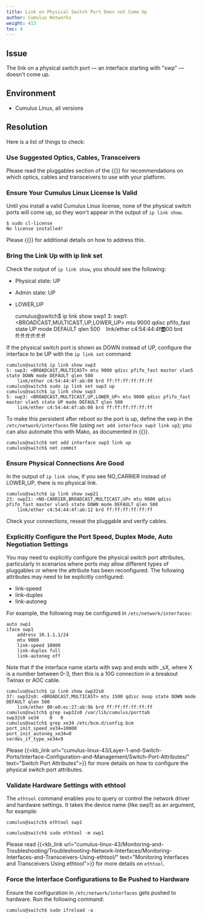 ```yaml
---
title: Link on Physical Switch Port Does not Come Up
author: Cumulus Networks
weight: 413
toc: 4
---
```


## Issue

The link on a physical switch port &mdash; an interface starting with "swp" &mdash; doesn't come up.

## Environment

- Cumulus Linux, all versions

## Resolution

Here is a list of things to check:

### Use Suggested Optics, Cables, Transceivers

Please read the pluggables section of the {{<exlink url="https://cumulusnetworks.com/hcl" text="HCL">}} for recommendations on which optics, cables and transceivers to use with your platform.

### Ensure Your Cumulus Linux License Is Valid

Until you install a valid Cumulus Linux license, none of the physical switch ports will come up, so they won't appear in the output of `ip link show`.

    $ sudo cl-license
    No license installed!

Please {{<link url="Physical-Ports-Missing-from-ip-link-show-Output-switchd-Failure" text="read this article">}} for additional details on how to address this.

### Bring the Link Up with ip link set

Check the output of `ip link show`, you should see the following:

- Physical state: UP
- Admin state: UP
- LOWER\_UP

    cumulus@switch$ ip link show swp1
    3: swp1: <BROADCAST,MULTICAST,UP,LOWER_UP> mtu 9000 qdisc pfifo_fast state UP mode DEFAULT qlen 500
       link/ether c4:54:44:4f:ab:00 brd ff:ff:ff:ff:ff:ff

If the physical switch port is shown as DOWN instead of UP, configure the interface to be UP with the `ip link set` command:

    cumulus@switch$ ip link show swp3
    5: swp3: <BROADCAST,MULTICAST> mtu 9000 qdisc pfifo_fast master vlan5 state DOWN mode DEFAULT qlen 500 
        link/ether c4:54:44:4f:ab:00 brd ff:ff:ff:ff:ff:ff
    cumulus@switch$ sudo ip link set swp3 up  
    cumulus@switch$ ip link show swp3
    5: swp3: <BROADCAST,MULTICAST,UP,LOWER_UP> mtu 9000 qdisc pfifo_fast master vlan5 state UP mode DEFAULT qlen 500 
        link/ether c4:54:44:4f:ab:00 brd ff:ff:ff:ff:ff:ff

To make this persistent after reboot so the port is up, define the swp in the `/etc/network/interfaces` file (using `net add interface swp3 link up`); you can also automate this with Mako, as documented in {{<link url="Configure-the-interfaces-File-with-Mako" text="this article">}}.

    cumulus@switch$ net add interface swp3 link up
    cumulus@switch$ net commit

### Ensure Physical Connections Are Good

In the output of `ip link show`, if you see NO\_CARRIER instead of LOWER\_UP, there is no physical link.

    cumulus@switch$ ip link show swp21
    23: swp21: <NO-CARRIER,BROADCAST,MULTICAST,UP> mtu 9000 qdisc pfifo_fast master vlan5 state DOWN mode DEFAULT qlen 500
        link/ether c4:54:44:4f:ab:12 brd ff:ff:ff:ff:ff:ff

Check your connections, reseat the pluggable and verify cables.

### Explicitly Configure the Port Speed, Duplex Mode, Auto Negotiation Settings

You may need to explicitly configure the physical switch port attributes, particularly in scenarios where ports may allow different types of pluggables or where the attribute has been reconfigured. The following attributes may need to be explicitly configured:

- link-speed
- link-duplex
- link-autoneg

For example, the following may be configured in `/etc/network/interfaces`:

    auto swp1
    iface swp1   
        address 10.1.1.1/24   
        mtu 9000  
        link-speed 10000
        link-duplex full
        link-autoneg off

Note that if the interface name starts with swp and ends with \_sX, where X is a number between 0-3, then this is a 10G connection in a breakout Twinax or AOC cable.

    cumulus@switch$ ip link show swp32s0
    37: swp32s0: <BROADCAST,MULTICAST> mtu 1500 qdisc noop state DOWN mode DEFAULT qlen 500 
        link/ether 00:e0:ec:27:ab:9b brd ff:ff:ff:ff:ff:ff
    cumulus@switch$ grep swp32s0 /var/lib/cumulus/porttab 
    swp32s0 xe34    0   0
    cumulus@switch$ grep xe34 /etc/bcm.d/config.bcm 
    port_init_speed_xe34=10000
    port_init_autoneg_xe34=0
    serdes_if_type_xe34=9

Please {{<kb_link url="cumulus-linux-43/Layer-1-and-Switch-Ports/Interface-Configuration-and-Management/Switch-Port-Attributes/" text="Switch Port Attributes">}}
 for more details on how to configure the physical switch port attributes.

### Validate Hardware Settings with ethtool

The `ethtool` command enables you to query or control the network driver and hardware settings. It takes the device name (like swp1) as an argument, for example:

    cumulus@switch$ ethtool swp1

    cumulus@switch$ sudo ethtool -m swp1

Please read {{<kb_link url="cumulus-linux-43/Monitoring-and-Troubleshooting/Troubleshooting-Network-Interfaces/Monitoring-Interfaces-and-Transceivers-Using-ethtool/" text="Monitoring Interfaces and Transceivers Using ethtool">}} for more details on `ethtool`.

### Force the Interface Configurations to Be Pushed to Hardware

Ensure the configuration in `/etc/network/interfaces` gets pushed to hardware. Run the following command:

    cumulus@switch$ sudo ifreload -a
